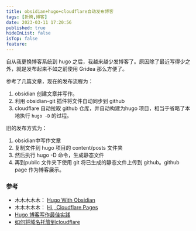 ```yaml
---
title: obsidian+hugo+cloudflare自动发布博客
tags: [折腾,博客]
date: 2023-03-11 17:20:56
published: true
hideInList: false
isTop: false
feature: 
---
```


自从我更换博客系统到 hugo 之后，我越来越少发博客了。原因除了最近写得少之外，就是发布起来不如之前使用 Gridea 那么方便了。

参考了几篇文章，现在的发布流程为：
1. obsidian 创建文章并写作。
2. 利用 obsidian-git 插件将文件自动同步到 github
3. cloudflare 自动拉取 github 仓库，并自动构建为hugo 项目，相当于省略了本地执行 `hugo -D` 的过程。

旧的发布方式为：
1. obsidian中写作文章
2. 复制文件到 hugo 项目的 content/posts 文件夹
3. 然后执行 hugo -D 命令，生成静态文件
4. 再到public 文件夹下使用 git 将已生成的静态文件上传到 github。github page 作为博客展示。


### 参考

- 木木木木木： [Hugo With Obsidian](https://immmmm.com/hugo-with-obsidian/) 
- 木木木木木： [Hi , Cloudflare Pages](https://immmmm.com/hi-cloudflare/)
- [Hugo 博客写作最佳实践](https://blog.zhangyingwei.com/posts/2022m4d11h19m42s28/)
- [如何将域名托管到cloudflare](https://www.back2me.cn/skills/cloudflare.html)